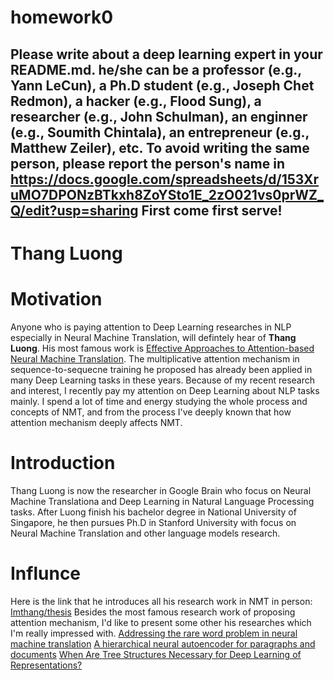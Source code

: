 # homework0
Please write about a deep learning expert in your README.md.
he/she can be a professor (e.g., Yann LeCun), a Ph.D student (e.g., Joseph Chet Redmon), a hacker (e.g., Flood Sung), a researcher (e.g., John Schulman), an enginner (e.g., Soumith Chintala), an entrepreneur (e.g., Matthew Zeiler), etc.
To avoid writing the same person, please report the person's name in  
https://docs.google.com/spreadsheets/d/153XruMO7DPONzBTkxh8ZoYSto1E_2zO021vs0prWZ_Q/edit?usp=sharing
First come first serve!
-------
# Thang Luong

# Motivation
  Anyone who is paying attention to Deep Learning researches in NLP especially in Neural Machine Translation, will defintely hear of **Thang Luong**. His most famous work is [Effective Approaches to Attention-based Neural Machine Translation](https://arxiv.org/abs/1508.04025). The multiplicative attention mechanism in sequence-to-sequecne training he proposed has already been applied in many Deep Learning tasks in these years.
  Because of my recent research and interest, I recently pay my attention on Deep Learning about NLP tasks mainly. I spend a lot of time and energy studying the whole process and concepts of NMT, and from the process I've deeply known that how attention mechanism deeply affects NMT.
  
# Introduction
  Thang Luong is now the researcher in Google Brain who focus on Neural Machine Translationa and Deep Learning in  Natural Language Processing tasks. After Luong finish his bachelor degree in National University of Singapore, he then pursues Ph.D in Stanford University with focus on Neural Machine Translation and other language models research.

# Influnce
  Here is the link that he introduces all his research work in NMT in person: [Imthang/thesis](https://github.com/lmthang/thesis)
  Besides the most famous research work of proposing attention mechanism, I'd like to present some other his researches which I'm really impressed with.
  [Addressing the rare word problem in neural machine translation](https://arxiv.org/pdf/1410.8206)
  [A hierarchical neural autoencoder for paragraphs and documents](https://arxiv.org/pdf/1506.01057)
  [When Are Tree Structures Necessary for Deep Learning of Representations?](https://arxiv.org/pdf/1503.00185)
  
  

